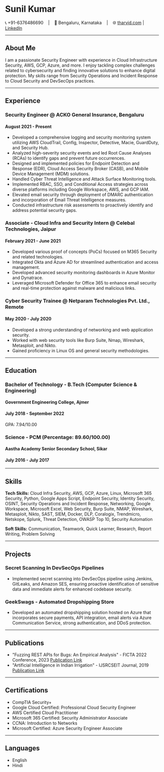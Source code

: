 # Sunil Kumar

📞 +91-6376486690 &nbsp;&nbsp; | &nbsp;&nbsp; 📍 Bengaluru, Karnataka &nbsp;&nbsp; | &nbsp;&nbsp; 🌐 [tharvid.com](https://tharvid.com) | &nbsp;&nbsp; [LinkedIn](https://www.linkedin.com/in/tharvid/)

---

## About Me

I am a passionate Security Engineer with experience in Cloud Infrastructure Security, AWS, GCP, Azure, and more. I enjoy tackling complex challenges related to cybersecurity and finding innovative solutions to enhance digital protection. My skills range from Security Operations and Incident Response to Cloud Security and DevSecOps practices.

---

## Experience

### Security Engineer @ ACKO General Insurance, Bengaluru
#### August 2021 - Present

- Developed a comprehensive logging and security monitoring system utilizing AWS CloudTrail, Config, Inspector, Detective, Macie, GuardDuty, and Security Hub.
- Analyzed high-severity security events and led Root Cause Analyses (RCAs) to identify gaps and prevent future occurrences.
- Designed and implemented policies for Endpoint Detection and Response (EDR), Cloud Access Security Broker (CASB), and Mobile Device Management (MDM) solutions.
- Handled Cyber Threat Intelligence and Attack Surface Monitoring tools.
- Implemented RBAC, SSO, and Conditional Access strategies across diverse platforms including Google Workspace, AWS, and GCP IAM.
- Elevated email security through deployment of DMARC authentication and incorporation of Email Threat Intelligence measures.
- Conducted infrastructure risk assessments to proactively identify and address potential security gaps.

### Associate - Cloud Infra and Security Intern @ Celebal Technologies, Jaipur
#### February 2021 - June 2021

- Developed various proof of concepts (PoCs) focused on M365 Security and related technologies.
- Integrated Okta and Azure AD for streamlined authentication and access management.
- Developed advanced security monitoring dashboards in Azure Monitor and Dynatrace.
- Leveraged Microsoft Defender for Office 365 to enhance email security and real-time protection against malware and malicious links.

### Cyber Security Trainee @ Netparam Technologies Pvt. Ltd., Remote
#### May 2020 - July 2020

- Developed a strong understanding of networking and web application security.
- Worked with web security tools like Burp Suite, Nmap, Wireshark, Metasploit, and Nikto.
- Gained proficiency in Linux OS and general security methodologies.

---

## Education

### Bachelor of Technology - B.Tech (Computer Science & Engineering)
#### Government Engineering College, Ajmer
#### July 2018 - September 2022
GPA: 7.94/10.00

### Science - PCM (Percentage: 89.60/100.00)
#### Aastha Academy Senior Secondary School, Sikar
#### July 2016 - July 2017

---

## Skills

**Tech Skills:** Cloud Infra Security, AWS, GCP, Azure, Linux, Microsoft 365 Security, Python, Google Apps Script, Endpoint Security, Identity Security, OSINT, Security Operations and Incident Response, Networking, Google Workspace, Microsoft Excel, Web Security, Burp Suite, NMAP, Wireshark, Metasploit, Nikto, SAST, SIEM, Docker, DLP, Coralogix, Trendmicro, Netskope, Splunk, Threat Detection, OWASP Top 10, Security Automation

**Soft Skills:** Communication, Teamwork, Quick Learner, Research, Report Writing, Problem Solving

---

## Projects

### Secret Scanning In DevSecOps Pipelines

- Implemented secret scanning into DevSecOps pipeline using Jenkins, GitLeaks, and Amazon SES, ensuring proactive identification of sensitive data and immediate alerts for enhanced codebase security.

### GeekSwags - Automated Dropshipping Store

- Developed an automated dropshipping solution hosted on Azure that incorporates secure payments, API integration, email alerts via Azure Communication Service, strong authentication, and DDoS protection.

---

## Publications

- "Fuzzing REST APIs for Bugs: An Empirical Analysis" - FICTA 2022 Conference, 2023 [Publication Link](https://link.springer.com/chapter/10.1007/978-981-19-7513-4_28)
- "Artificial Intelligence in Indian Irrigation" - IJSRCSEIT Journal, 2019 [Publication Link](https://ijsrcseit.com/CSEIT195536)

---

## Certifications

- CompTIA Security+
- Google Cloud Certified: Professional Cloud Security Engineer
- AWS Certified Cloud Practitioner
- Microsoft 365 Certified: Security Administrator Associate
- CCNA: Introduction to Networks
- Microsoft Certified: Azure Security Engineer Associate

---

## Languages

- English
- Hindi

